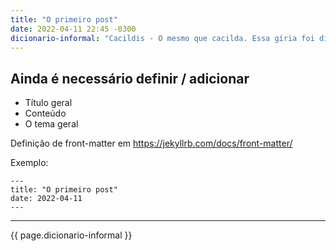 ```yaml
---
title: "O primeiro post"
date: 2022-04-11 22:45 -0300
dicionario-informal: "Cacildis - O mesmo que cacilda. Essa gíria foi disseminada pelo personagem dos trapalhões Mussum."
---
```


## Ainda é necessário definir / adicionar

- Título geral
- Conteúdo
- O tema geral

Definição de front-matter em https://jekyllrb.com/docs/front-matter/

Exemplo:
```
---
title: "O primeiro post"
date: 2022-04-11
---
```

---
<footer>{{ page.dicionario-informal }}</footer>